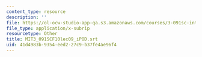 ```yaml
---
content_type: resource
description: ''
file: https://ol-ocw-studio-app-qa.s3.amazonaws.com/courses/3-091sc-introduction-to-solid-state-chemistry-fall-2010/41d4983b9354eed227c9b37fe4ae96f4_MIT3_091SCF10lec09_iPOD.srt
file_type: application/x-subrip
resourcetype: Other
title: MIT3_091SCF10lec09_iPOD.srt
uid: 41d4983b-9354-eed2-27c9-b37fe4ae96f4
---
```

